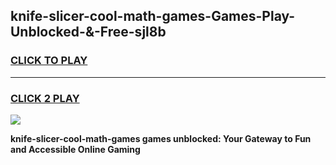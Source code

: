 
## knife-slicer-cool-math-games-Games-Play-Unblocked-&-Free-sjl8b
<h3>
<a href="https://premium76.site?title=knife-slicer-cool-math-games&ref=24A">CLICK TO PLAY</a></h3>
<hr>

<h3>
<a href="https://premium76.site?title=knife-slicer-cool-math-games&ref=24A">CLICK 2 PLAY</a>
  
</h3>

<a href="https://premium76.site?title=knife-slicer-cool-math-games&ref=24A"><img src="https://clearcache.store/games.png"></a>


**knife-slicer-cool-math-games games unblocked: Your Gateway to Fun and Accessible Online Gaming**
